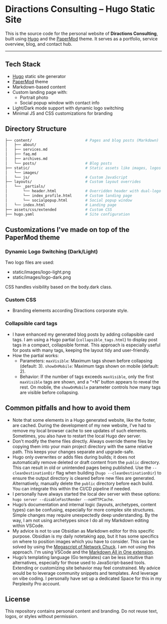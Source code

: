 # Diractions Consulting – Hugo Static Site

This is the source code for the personal website of **Diractions Consulting**, built using [Hugo](https://gohugo.io/) and the [PaperMod](https://github.com/adityatelange/hugo-PaperMod) theme. It serves as a portfolio, service overview, blog, and contact hub.

---

## Tech Stack

- [Hugo](https://gohugo.io/) static site generator
- [PaperMod](https://github.com/adityatelange/hugo-PaperMod) theme
- Markdown-based content
- Custom landing page with:
  - Portrait photo
  - Social popup window with contact info
- Light/Dark mode support with dynamic logo switching
- Minimal JS and CSS customizations for branding

## Directory Structure

```bash
├── content/                        # Pages and blog posts (Markdown)
│   ├── about/
│   ├── services.md
│   ├── faq.md
│   ├── archives.md
│   └── posts/                      # Blog posts
├── static/                         # Static assets like images, logos
│   └── images/
│   └── js/                         # Custom JavaScript
├── layouts/                        # Custom layout overrides
│   └── _partials/
│       └── header.html             # Overridden header with dual-logo support
│       └── index_profile.html      # Custom landing page
│       └── socialpopup.html        # Social popup window
│   └── index.html                  # Landing page
├── assets/css/extended             # Custom CSS
├── hugo.yaml                       # Site configuration
```

## Customizations I've made on top of the PaperMod theme

### Dynamic Logo Switching (Dark/Light)

Two logo files are used:

- static/images/logo-light.png
- static/images/logo-dark.png

CSS handles visibility based on the body.dark class.

### Custom CSS

- Branding elements according Diractions corporate style.

### Collapsible card tags

- I have enhanced my generated blog posts by adding collapsible card tags. I am using a Hugo partial (`collapsible_tags.html`) to display post tags in a compact, collapsible format. This approach is especially useful for posts with many tags, keeping the layout tidy and user-friendly.
- How the partial works:
  - Parameters: `maxVisible`: Maximum tags shown before collapsing (default: 3). `showOnMobile`: Maximum tags shown on mobile (default: 2).
  - Behavior: If the number of tags exceeds `maxVisible`, only the first `maxVisible` tags are shown, and a “+N” button appears to reveal the rest. On mobile, the `showOnMobile` parameter controls how many tags are visible before collapsing.

## Common pitfalls and how to avoid them

- Note that some elements in a Hugo generated website, like the footer, are cached. During the development of my new website, I've had to remove my local browser cache to see updates of such elements. Sometimes, you also have to restart the local Hugo dev server.
- Don't modify the theme files directly. Always override theme files by copying them into your main project directory with the same relative path. This keeps your changes separate and upgrade-safe.
- Hugo only overwrites or adds files during builds; it does not automatically remove deleted or draft content from the `public` directory. This can result in old or unintended pages being published. Use the `--cleanDestinationDir` flag when building (`hugo --cleanDestinationDir`) to ensure the output directory is cleared before new files are generated. Alternatively, manually delete the `public` directory before each build. You can integrate this within the CI/CD pipeline if needed.
- I personally have always started the local dev server with these options: `hugo server --disableFastRender --noHTTPCache`. 
- Hugo’s documentation and internal logic (layouts, archetypes, content types) can be confusing, especially for more complex site structures. Simple changes may require unexpectedly deep understanding. By the way, I am not using archetypes since I do all my Markdown editing within VSCode.
- My advice is not to use Obsidian as Markdown editor for this specific purpose. Obsidian is my daily notetaking app, but it has some specifics on where to position images which you have to consider. This can be solved by using the [Megascript of Network Chuck](https://blog.networkchuck.com/posts/my-insane-blog-pipeline/). I am not using this approach. I'm using VSCode and the [Markdown All in One extension](https://marketplace.visualstudio.com/items?itemName=yzhang.markdown-all-in-one).
- Hugo’s templating language (Go templates) can be less intuitive than alternatives, especially for those used to JavaScript-based tools. Extending or customizing site behavior may feel constrained. My advice would be to leverage community snippets and templates. And leverage on vibe coding. I personally have set up a dedicated Space for this in my Perplexity Pro account.

## License

This repository contains personal content and branding. Do not reuse text, logos, or styles without permission.